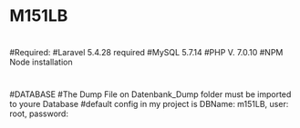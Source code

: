 # M151LB
#
#Required:
#Laravel 5.4.28 required
#MySQL 5.7.14
#PHP V. 7.0.10
#NPM Node installation
#
#DATABASE
#The Dump File on Datenbank_Dump folder must be imported to youre Database
#default config in my project is DBName: m151LB, user: root, password: 

